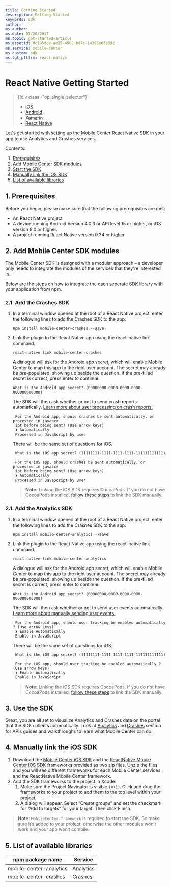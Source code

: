 ```yaml
---
title: Getting Started
description: Getting Started
keywords: sdk
author:
ms.author:
ms.date: 01/20/2017
ms.topic: get-started-article
ms.assetid: 8c185dee-ae25-4582-bd7c-14163e6fe392
ms.service: mobile-center
ms.custom: sdk
ms.tgt_pltfrm: react-native
---
```


# React Native Getting Started

> [!div class="op_single_selector"]
> * [iOS](ios.md)
> * [Android](android.md)
> * [Xamarin](xamarin.md)
> * [React Native](react-native.md)

Let's get started with setting up the Mobile Center React Native SDK in your app to use Analytics and Crashes services.

Contents:

1. [Prerequisites](#1-prerequisites)
2. [Add Mobile Center SDK modules](#2-add-Mobile-Center-sdk-modules)
3. [Start the SDK](#3-start-the-sdk)
4. [Manually link the iOS SDK](#4-troubleshooting)
5. [List of available libraries](#5-list-of-available-libraries)

## <a name="1-prerequisites"></a>1. Prerequisites

Before you begin, please make sure that the following prerequisites are met:

* An React Native project
* A device running Android Version 4.0.3 or API level 15 or higher, or iOS version 8.0 or higher.
* A project running React Native version 0.34 or higher.

## <a name="2-add-Mobile-Center-sdk-modules"></a>2. Add Mobile Center SDK modules

The Mobile Center SDK is designed with a modular approach – a developer only needs to integrate the modules of the services that they're interested in.

Below are the steps on how to integrate the each seperate SDK library with your application from npm.

### 2.1. Add the Crashes SDK

1. In a terminal window opened at the root of a React Native project, enter the following lines to add the Crashes SDK to the app:

    ```
    npm install mobile-center-crashes --save
    ```

2. Link the plugin to the React Native app using the react-native link command.

    ```
    react-native link mobile-center-crashes
    ```

    A dialogue will ask for the Android app secret, which will enable Mobile Center to map this app to the right user account. The secret may already be pre-populated, showing up beside the question. If the pre-filled secret is correct, press enter to continue.

    ```
    What is the Android app secret? (00000000-0000-0000-0000-000000000000)
    ```

    The SDK will then ask whether or not to send crash reports automatically. [Learn more about user processing on crash reports.](/sdk/React-Native/crashes/#process-javascript)

        For the Android app, should crashes be sent automatically, or processed in javascr
        ipt before being sent? (Use arrow keys)
        ❯ Automatically
        Processed in JavaScript by user

    There will be the same set of questions for iOS.

        What is the iOS app secret? (11111111-1111-1111-1111-111111111111)

        For the iOS app, should crashes be sent automatically, or processed in javascr
        ipt before being sent? (Use arrow keys)
        ❯ Automatically
        Processed in JavaScript by user

    > **Note:** Linking the iOS SDK requires CocoaPods. If you do not have CocoaPods installed, [follow these steps](#4-troubleshooting) to link the SDK manually.

### 2.1. Add the Analytics SDK

1. In a terminal window opened at the root of a React Native project, enter the following lines to add the Crashes SDK to the app:

    ```
    npm install mobile-center-analytics --save
    ```

2. Link the plugin to the React Native app using the react-native link command.

    ```
    react-native link mobile-center-analytics
    ```

    A dialogue will ask for the Android app secret, which will enable Mobile Center to map this app to the right user account. The secret may already be pre-populated, showing up beside the question. If the pre-filled secret is correct, press enter to continue.

    ```
    What is the Android app secret? (00000000-0000-0000-0000-000000000000)
    ```

    The SDK will then ask whether or not to send user events automatically. [Learn more about manually sending user events.](/sdk/React-Native/analytics/#enable-javascript)

        For the Android app, should user tracking be enabled automatically ? (Use arrow keys)
        ❯ Enable Automatically
        Enable in JavaScript

    There will be the same set of questions for iOS.

        What is the iOS app secret? (11111111-1111-1111-1111-111111111111)

        For the iOS app, should user tracking be enabled automatically ? (Use arrow keys)
        ❯ Enable Automatically
        Enable in JavaScript

    > **Note:** Linking the iOS SDK requires CocoaPods. If you do not have CocoaPods installed, [follow these steps](#4-troubleshooting) to link the SDK manually.

## <a name="3-start-the-sdk"></a>3. Use the SDK

Great, you are all set to visualize Analytics and Crashes data on the portal that the SDK collects automatically. Look at [Analytics](/sdk/React-Native/analytics) and [Crashes](/sdk/React-Native/crashes) section for APIs guides and walkthroughs to learn what Mobile Center can do.

## <a name="4-troubleshooting"></a>4. Manually link the iOS SDK

1. Download the [Mobile Center iOS SDK](https://github.com/Microsoft/MobileCenter-SDK-iOS/releases) and the [ReactNative Mobile Center iOS SDK](https://github.com/Microsoft/MobileCenter-SDK-React-Native/releases) frameworks provided as two zip files. Unzip the files and you will see different frameworks for each Mobile Center services and the ReactNative Mobile Center framework. 
2. Add the SDK frameworks to the project in Xcode: 
    1. Make sure the Project Navigator is visible `(⌘+1)`. Click and drag the frameworks to your project to add them to the top level within your project.
    2. A dialog will appear. Select “Create groups” and set the checkmark for “Add to targets” for your target. Then click Finish.

> **Note:** `MobileCenter.framework` is required to start the SDK. So make sure it’s added to your project, otherwise the other modules won’t work and your app won’t compile.

## <a name="5-list-of-available-libraries"></a>5. List of available libraries

 npm package name                       | Service
 --------------------------------------- | ---------------
 mobile-center-analytics        | Analytics
mobile-center-crashes          | Crashes

